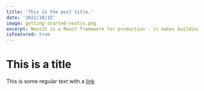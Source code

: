 ```yaml
---
title: 'This is the post title.'
date: '2022/10/15'
image: getting-started-nextjs.png
excerpt: NextJS is a React framework for production - it makes building fullstack React apps and sites a breeze and ships with built-in SSR.
isFeatured: true
---
```


# This is a title

This is some regular text with a [link](https://github.com/paulofelipebrito)